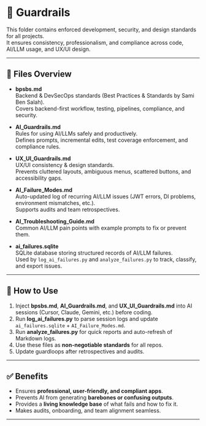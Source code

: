 # 📂 Guardrails

This folder contains enforced development, security, and design standards for all projects.  
It ensures consistency, professionalism, and compliance across code, AI/LLM usage, and UX/UI design.

---

## 📑 Files Overview

- **bpsbs.md**  
  Backend & DevSecOps standards (Best Practices & Standards by Sami Ben Salah).  
  Covers backend-first workflow, testing, pipelines, compliance, and security.

- **AI_Guardrails.md**  
  Rules for using AI/LLMs safely and productively.  
  Defines prompts, incremental edits, test coverage enforcement, and compliance rules.

- **UX_UI_Guardrails.md**  
  UX/UI consistency & design standards.  
  Prevents cluttered layouts, ambiguous menus, scattered buttons, and accessibility gaps.

- **AI_Failure_Modes.md**  
  Auto-updated log of recurring AI/LLM issues (JWT errors, DI problems, environment mismatches, etc.).  
  Supports audits and team retrospectives.

- **AI_Troubleshooting_Guide.md**  
  Common AI/LLM pain points with example prompts to fix or prevent them.

- **ai_failures.sqlite**  
  SQLite database storing structured records of AI/LLM failures.  
  Used by `log_ai_failures.py` and `analyze_failures.py` to track, classify, and export issues.

---

## 🔧 How to Use
1. Inject **bpsbs.md**, **AI_Guardrails.md**, and **UX_UI_Guardrails.md** into AI sessions (Cursor, Claude, Gemini, etc.) before coding.  
2. Run **log_ai_failures.py** to parse session logs and update `ai_failures.sqlite` + `AI_Failure_Modes.md`.  
3. Run **analyze_failures.py** for quick reports and auto-refresh of Markdown logs.  
4. Use these files as **non-negotiable standards** for all repos.  
5. Update guardloops after retrospectives and audits.

---

## ✅ Benefits
- Ensures **professional, user-friendly, and compliant apps**.  
- Prevents AI from generating **barebones or confusing outputs**.  
- Provides a **living knowledge base** of what fails and how to fix it.  
- Makes audits, onboarding, and team alignment seamless.

---
